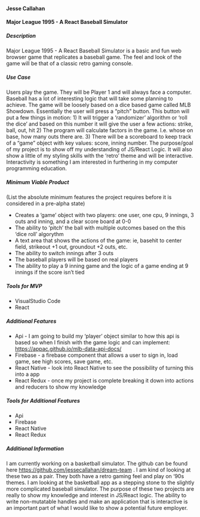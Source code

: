 #### Jesse Callahan

#### Major League 1995 - A React Baseball Simulator

##### Description
Major League 1995 - A React Baseball Simulator is a basic and fun web browser game that replicates a baseball game. The feel and look of the game will be that of a classic retro gaming console. 

##### Use Case
Users play the game. They will be Player 1 and will always face a computer. Baseball has a lot of interesting logic that will take some planning to achieve. The game will be loosely based on a dice based game called MLB Showdown. Essentially the user will press a “pitch” button. This button will put a few things in motion: 1) It will trigger a ‘randomizer’ algorithm or ‘roll the dice’ and based on this number it will give the user a few actions: strike, ball, out, hit 2) The program will calculate factors in the game. I.e. whose on base, how many outs there are. 3) There will be a scoreboard to keep track of a “game” object with key values: score, inning number. The purpose/goal of my project is to show off my understanding of JS/React Logic. It will also show a little of my styling skills with the ‘retro’ theme and will be interactive. Interactivity is something I am interested in furthering in my computer programming education. 

##### Minimum Viable Product
(List the absolute minimum features the project requires before it is considered in a pre-alpha state)
 * Creates a ‘game’ object with two players: one user, one cpu, 9 innings, 3 outs and inning, and a clear score board at 0-0 
 * The ability to ‘pitch’ the ball with multiple outcomes based on the this ‘dice roll’ algorythm
 * A text area that shows the actions of the game: ie, basehit to center field, strikeout +1 out, groundout +2 outs, etc. 
 * The ability to switch innings after 3 outs
 * The baseball players will be based on real players 
 * The ability to play a 9 inning game and the logic of a game ending at 9 innings if the score isn’t tied


##### Tools for MVP

 * VisualStudio Code
 * React 


##### Additional Features

 * Api - I am going to build my ‘player’ object similar to how this api is based so when I finish with the game logic and can implement: https://appac.github.io/mlb-data-api-docs/
 * Firebase - a firebase component that allows a user to sign in, load game, see high scores, save game, etc.
 * React Native - look into React Native to see the possibility of turning this into a app 
 * React Redux - once my project is complete breaking it down into actions and reducers to show my knowledge


##### Tools for Additional Features

 * Api 
 * Firebase
 * React Native
 * React Redux

##### Additional Information

I am currently working on a basketball simulator. The github can be found here  https://github.com/jessecallahan/dream-team . I am kind of looking at these two as a pair. They both have a retro gaming feel and play on ‘90s themes. I am looking at the basketball app as a stepping stone to the slightly more complicated baseball simulator. The purpose of these two projects are really to show my knowledge and interest in JS/React logic. The ability to write non-mutatable handles and make an application that is interactive is an important part of what I would like to show a potential future employer. 
